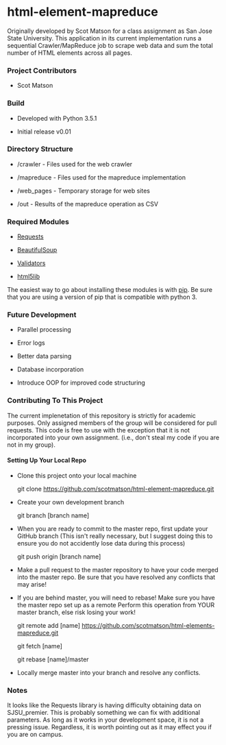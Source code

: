 # html-element-mapreduce
Originally developed by Scot Matson for a class assignment as San Jose State University.
This application in its current implementation runs a sequential Crawler/MapReduce job
to scrape web data and sum the total number of HTML elements across all pages.

### Project Contributors

* Scot Matson

### Build

* Developed with Python 3.5.1

* Initial release v0.01

### Directory Structure

* /crawler - Files used for the web crawler

* /mapreduce - Files used for the mapreduce implementation

* /web_pages - Temporary storage for web sites

* /out - Results of the mapreduce operation as CSV

### Required Modules

* [Requests](http://docs.python-requests.org/en/master/)

* [BeautifulSoup](https://www.crummy.com/software/BeautifulSoup/)

* [Validators](https://pypi.python.org/pypi/validators)

* [html5lib](https://github.com/html5lib/html5lib-python)

The easiest way to go about installing these modules is with [pip](https://python-packaging-user-guide.readthedocs.io/en/latest/installing/#use-pip-for-installing).
Be sure that you are using a version of pip that is compatible with python 3.

### Future Development

* Parallel processing

* Error logs

* Better data parsing

* Database incorporation

* Introduce OOP for improved code structuring


### Contributing To This Project
The current implenetation of this repository is strictly for academic purposes. Only assigned members
of the group will be considered for pull requests. This code is free to use with the exception that it
is not incorporated into your own assignment. (i.e., don't steal my code if you are not in my group).


#### Setting Up Your Local Repo

* Clone this project onto your local machine

    git clone https://github.com/scotmatson/html-element-mapreduce.git

* Create your own development branch

    git branch [branch name]

* When you are ready to commit to the master repo, first update your GitHub branch
  (This isn't really necessary, but I suggest doing this to ensure you do not accidently
   lose data during this process)

    git push origin [branch name]

* Make a pull request to the master repository to have your code merged into the master repo.
  Be sure that you have resolved any conflicts that may arise!

* If you are behind master, you will need to rebase! Make sure you have the master repo set up as a remote
  Perform this operation from YOUR master branch, else risk losing your work!

    git remote add [name] https://github.com/scotmatson/html-elements-mapreduce.git

    git fetch [name]

    git rebase [name]/master

* Locally merge master into your branch and resolve any conflicts.

### Notes
It looks like the Requests library is having difficulty obtaining data
on SJSU_premier. This is probably something we can fix with additional parameters.
As long as it works in your development space, it is not a pressing issue.
Regardless, it is worth pointing out as it may effect you if you are on campus.
